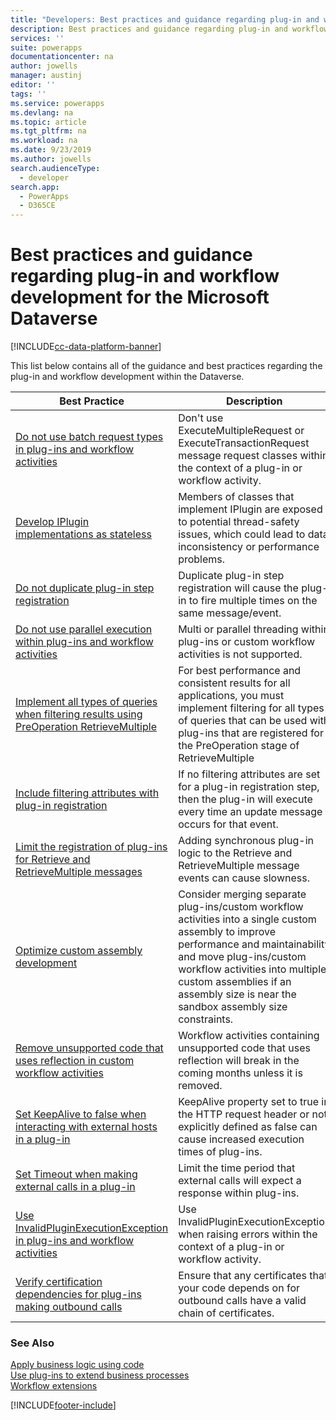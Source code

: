 ```yaml
---
title: "Developers: Best practices and guidance regarding plug-in and workflow development for the Microsoft Dataverse | Microsoft Docs"
description: Best practices and guidance regarding plug-in and workflow development for developers of the Microsoft Dataverse in Power Apps.
services: ''
suite: powerapps
documentationcenter: na
author: jowells
manager: austinj
editor: ''
tags: ''
ms.service: powerapps
ms.devlang: na
ms.topic: article
ms.tgt_pltfrm: na
ms.workload: na
ms.date: 9/23/2019
ms.author: jowells
search.audienceType: 
  - developer
search.app: 
  - PowerApps
  - D365CE
---
```

# Best practices and guidance regarding plug-in and workflow development for the Microsoft Dataverse

[!INCLUDE[cc-data-platform-banner](../../../../includes/cc-data-platform-banner.md)]

This list below contains all of the guidance and best practices regarding the plug-in and workflow development within the Dataverse.

|Best Practice  |Description  |
|---------|---------|
|[Do not use batch request types in plug-ins and workflow activities](avoid-batch-requests-plugin.md)|Don't use ExecuteMultipleRequest or ExecuteTransactionRequest message request classes within the context of a plug-in or workflow activity.|
|[Develop IPlugin implementations as stateless](develop-iplugin-implementations-stateless.md)     |Members of classes that implement IPlugin are exposed to potential thread-safety issues, which could lead to data inconsistency or performance problems.         |
|[Do not duplicate plug-in step registration](do-not-duplicate-plugin-step-registration.md)     |Duplicate plug-in step registration will cause the plug-in to fire multiple times on the same message/event.         |
|[Do not use parallel execution within plug-ins and workflow activities](do-not-use-parallel-execution-in-plug-ins.md)|Multi or parallel threading within plug-ins or custom workflow activities is not supported.|
|[Implement all types of queries when filtering results using PreOperation RetrieveMultiple](implement-all-types-of-queries-when-filtering-preoperation-retrievemultiple.md)|For best performance and consistent results for all applications, you must implement filtering for all types of queries that can be used with plug-ins that are registered for the PreOperation stage of RetrieveMultiple|
|[Include filtering attributes with plug-in registration](include-filtering-attributes-plugin-registration.md)     |If no filtering attributes are set for a plug-in registration step, then the plug-in will execute every time an update message occurs for that event.         |
|[Limit the registration of plug-ins for Retrieve and RetrieveMultiple messages](limit-registration-plugins-retrieve-retrievemultiple.md)     |Adding synchronous plug-in logic to the Retrieve and RetrieveMultiple message events can cause slowness.         |
|[Optimize custom assembly development](optimize-assembly-development.md)     |Consider merging separate plug-ins/custom workflow activities into a single custom assembly to improve performance and maintainability and move plug-ins/custom workflow activities into multiple custom assemblies if an assembly size is near the sandbox assembly size constraints.         |
|[Remove unsupported code that uses reflection in custom workflow activities](remove-unsupported-code-using-reflection-workflow-activities.md)|Workflow activities containing unsupported code that uses reflection will break in the coming months unless it is removed.|
|[Set KeepAlive to false when interacting with external hosts in a plug-in](set-keepalive-false-interacting-external-hosts-plugin.md)     |KeepAlive property set to true in the HTTP request header or not explicitly defined as false can cause increased execution times of plug-ins.         |
|[Set Timeout when making external calls in a plug-in](set-timeout-for-external-calls-from-plug-ins.md)     |Limit the time period that external calls will expect a response within plug-ins.|   
|[Use InvalidPluginExecutionException in plug-ins and workflow activities](use-invalidpluginexecutionexception-plugin-workflow-activities.md)     |Use InvalidPluginExecutionException when raising errors within the context of a plug-in or workflow activity.         |
|[Verify certification dependencies for plug-ins making outbound calls](verify-certification-dependencies.md)|Ensure that any certificates that your code depends on for outbound calls have a valid chain of certificates.|

### See Also

[Apply business logic using code](../../apply-business-logic-with-code.md)<br />
[Use plug-ins to extend business processes](../../plug-ins.md)<br />
[Workflow extensions](../../workflow/workflow-extensions.md)<br />


[!INCLUDE[footer-include](../../../../includes/footer-banner.md)]